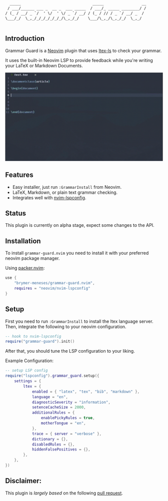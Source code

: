 
```
  _____                                _____                 __
 / ___/______ ___ _  __ _  ___ _____  / ___/_ _____ ________/ /
/ (_ / __/ _ `/  ' \/  ' \/ _ `/ __/ / (_ / // / _ `/ __/ _  / 
\___/_/  \_,_/_/_/_/_/_/_/\_,_/_/    \___/\_,_/\_,_/_/  \_,_/  
                                                               
```
                                                                                                             

## Introduction
Grammar Guard is a [Neovim](https://github.com/neovim/neovim) plugin that uses [ltex-ls](https://github.com/valentjn/ltex-ls) to 
check your grammar.

It uses the built-in Neovim LSP to provide feedback while you're writing your LaTeX or Markdown Documents.

![Demo](assets/demo.gif)

## Features
* Easy installer, just run `:GrammarInstall` from Neovim.
* LaTeX, Markdown, or plain text grammar checking.
* Integrates well with [nvim-lspconfig](https://github.com/neovim/nvim-lspconfig).

## Status
This plugin is currently on alpha stage, expect some changes to the API.

## Installation
To install `grammar-guard.nvim` you need to install it with your preferred neovim package manager.

Using [packer.nvim](https://github.com/wbthomason/packer.nvim):
```lua
use {
    "brymer-meneses/grammar-guard.nvim",
    requires = "neovim/nvim-lspconfig"
}
```

## Setup
First you need to run `:GrammarInstall` to install the ltex language server.
Then, integrate the following to your neovim configuration.

```lua
-- hook to nvim-lspconfig
require("grammar-guard").init()
```

After that, you should tune the LSP configuration to your liking.


Example Configuration:
```lua
-- setup LSP config
require("lspconfig").grammar_guard.setup({
	settings = {
		ltex = {
			enabled = { "latex", "tex", "bib", "markdown" },
			language = "en",
			diagnosticSeverity = "information",
			setenceCacheSize = 2000,
			additionalRules = {
				enablePickyRules = true,
				motherTongue = "en",
			},
			trace = { server = "verbose" },
			dictionary = {},
			disabledRules = {},
			hiddenFalsePositives = {},
		},
	},
})
```

## Disclaimer:
This plugin is *largely based* on the following [pull request](https://github.com/neovim/nvim-lspconfig/pull/863).

